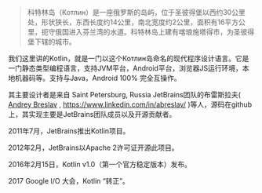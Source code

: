 > 科特林岛（Котлин）是一座俄罗斯的岛屿，位于圣彼得堡以西约30公里处，形状狭长，东西长度约14公里，南北宽度约2公里，面积有16平方公里，扼守俄国进入芬兰湾的水道。科特林岛上建有喀琅施塔得市，为圣彼得堡下辖的城市。

我们这里讲的Kotlin，就是一门以这个Котлин岛命名的现代程序设计语言。它是一门静态类型编程语言，支持JVM平台，Android平台，浏览器JS运行环境，本地机器码等。支持与Java，Android 100% 完全互操作。



其主要设计者是来自 Saint Petersburg, Russia JetBrains团队的布雷斯拉夫( [Andrey Breslav](https://twitter.com/abreslav) , https://www.linkedin.com/in/abreslav/ )等人，源码在github上，其实现主要是JetBrains团队成员以及开源贡献者。



2011年7月，JetBrains推出Kotlin项目。

2012年2月，JetBrains以Apache 2许可证开源此项目。

2016年2月15日，Kotlin v1.0（第一个官方稳定版本）发布。

2017 Google I/O 大会，Kotlin “转正”。



